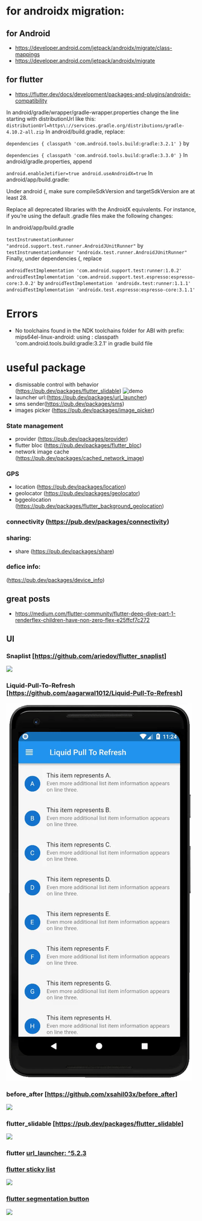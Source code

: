 
# for androidx migration:

## for Android
- https://developer.android.com/jetpack/androidx/migrate/class-mappings
- https://developer.android.com/jetpack/androidx/migrate

## for flutter
- https://flutter.dev/docs/development/packages-and-plugins/androidx-compatibility

In android/gradle/wrapper/gradle-wrapper.properties change the line starting with distributionUrl like this:
`distributionUrl=https\://services.gradle.org/distributions/gradle-4.10.2-all.zip`
In android/build.gradle, replace:

`dependencies {
    classpath 'com.android.tools.build:gradle:3.2.1'
}`
by


`dependencies {
    classpath 'com.android.tools.build:gradle:3.3.0'
}`
In android/gradle.properties, append

`android.enableJetifier=true
android.useAndroidX=true`
In android/app/build.gradle:

Under android {, make sure compileSdkVersion and targetSdkVersion are at least 28.

Replace all deprecated libraries with the AndroidX equivalents. For instance, if you’re using the default .gradle files make the following changes:

In android/app/build.gradle


`testInstrumentationRunner "android.support.test.runner.AndroidJUnitRunner"`
by
`testInstrumentationRunner "androidx.test.runner.AndroidJUnitRunner"`
Finally, under dependencies {, replace


`androidTestImplementation 'com.android.support.test:runner:1.0.2'
androidTestImplementation 'com.android.support.test.espresso:espresso-core:3.0.2'`
by
`androidTestImplementation 'androidx.test:runner:1.1.1'
androidTestImplementation 'androidx.test.espresso:espresso-core:3.1.1'`
# Errors
 - No toolchains found in the NDK toolchains folder for ABI with prefix: mips64el-linux-android:
  using : classpath 'com.android.tools.build:gradle:3.2.1' in gradle build file
# useful package
- dismissable control with behavior
(https://pub.dev/packages/flutter_slidable)
![demo](https://raw.githubusercontent.com/letsar/flutter_slidable/master/doc/images/slidable_overview.gif)
- launcher url:(https://pub.dev/packages/url_launcher)
- sms sender(https://pub.dev/packages/sms)
- images picker (https://pub.dev/packages/image_picker)
### State management
- provider (https://pub.dev/packages/provider)
- flutter bloc (https://pub.dev/packages/flutter_bloc)
- network image cache (https://pub.dev/packages/cached_network_image)

### GPS
 - location (https://pub.dev/packages/location)
 - geolocator (https://pub.dev/packages/geolocator)
 - bggeolocation (https://pub.dev/packages/flutter_background_geolocation)
### connectivity (https://pub.dev/packages/connectivity)
### sharing: 
  - share (https://pub.dev/packages/share)
### defice info: 
(https://pub.dev/packages/device_info)

## great posts
- https://medium.com/flutter-community/flutter-deep-dive-part-1-renderflex-children-have-non-zero-flex-e25ffcf7c272
## UI

### Snaplist [https://github.com/ariedov/flutter_snaplist]

![](https://camo.githubusercontent.com/290da53945fac576d9d362ffe40bcdf836def643/68747470733a2f2f6d656469612e67697068792e636f6d2f6d656469612f3237625448616c797765566f6332707353322f67697068792e676966)

### Liquid-Pull-To-Refresh [https://github.com/aagarwal1012/Liquid-Pull-To-Refresh]
![](https://github.com/aagarwal1012/Liquid-Pull-To-Refresh/blob/master/display/liquid.gif?raw=true)

### before_after [https://github.com/xsahil03x/before_after]

![](https://user-images.githubusercontent.com/25670178/61337576-978f1780-a853-11e9-9249-3637d0861ebb.gif)

### flutter_slidable [https://pub.dev/packages/flutter_slidable]

![](https://raw.githubusercontent.com/letsar/flutter_slidable/master/doc/images/slidable_overview.gif)

### flutter [url_launcher: ^5.2.3](https://pub.dev/packages/url_launcher#-installing-tab-)

### [flutter sticky list](https://pub.dev/packages/sticky_headers)
![](https://github.com/slightfoot/flutter_sticky_headers/raw/gh-pages/demo1.gif)

### [flutter segmentation button](https://pub.dev/packages/material_segmented_control)
![](https://github.com/beagle-barks/material_segmented_control/raw/v2-0-x/images/20190624_235551.jpg)

